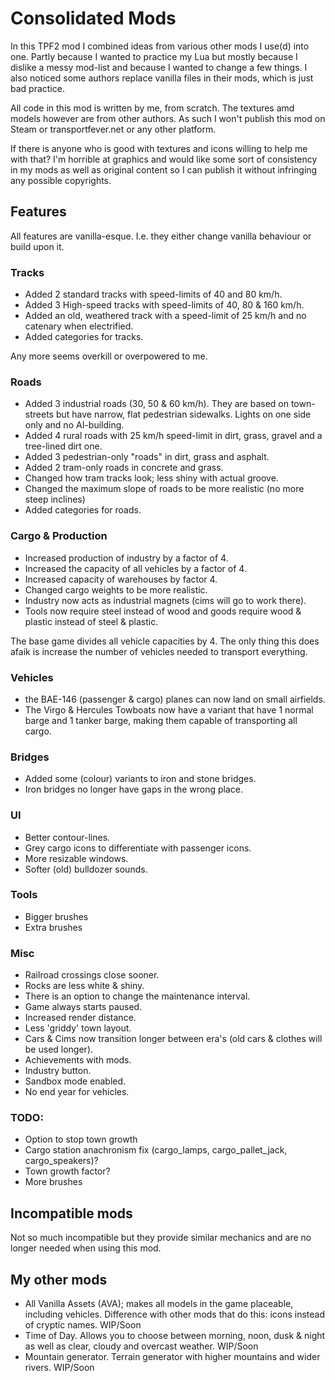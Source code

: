 # Consolidated Mods

In this TPF2 mod I combined ideas from various other mods I use(d) into one. Partly because I wanted to practice my Lua but mostly because I dislike a messy mod-list and because I wanted to change a few things. I also noticed some authors replace vanilla files in their mods, which is just bad practice.

All code in this mod is written by me, from scratch. The textures amd models however are from other authors. As such I won't publish this mod on Steam or transportfever.net or any other platform.

If there is anyone who is good with textures and icons willing to help me with that? I'm horrible at graphics and would like some sort of consistency in my mods as well as original content so I can publish it without infringing any possible copyrights.

## Features

All features are vanilla-esque. I.e. they either change vanilla behaviour or build upon it.

### Tracks
- Added 2 standard tracks with speed-limits of 40 and 80 km/h.
- Added 3 High-speed tracks with speed-limits of 40, 80 & 160 km/h.
- Added an old, weathered track with a speed-limit of 25 km/h and no catenary when electrified.
- Added categories for tracks.

Any more seems overkill or overpowered to me.

### Roads
- Added 3 industrial roads (30, 50 & 60 km/h). They are based on town-streets but have narrow, flat pedestrian sidewalks. Lights on one side only and no AI-building.
- Added 4 rural roads with 25 km/h speed-limit in dirt, grass, gravel and a tree-lined dirt one.
- Added 3 pedestrian-only "roads" in dirt, grass and asphalt.
- Added 2 tram-only roads in concrete and grass.
- Changed how tram tracks look; less shiny with actual groove.
- Changed the maximum slope of roads to be more realistic (no more steep inclines)
- Added categories for roads.

### Cargo & Production
- Increased production of industry by a factor of 4.
- Increased the capacity of all vehicles by a factor of 4.
- Increased capacity of warehouses by factor 4.
- Changed cargo weights to be more realistic.
- Industry now acts as industrial magnets (cims will go to work there).
- Tools now require steel instead of wood and goods require wood & plastic instead of steel & plastic.

The base game divides all vehicle capacities by 4. The only thing this does afaik is increase the number of vehicles needed to transport everything.

### Vehicles
- the BAE-146 (passenger & cargo) planes can now land on small airfields.
- The Virgo & Hercules Towboats now have a variant that have 1 normal barge and 1 tanker barge, making them capable of transporting all cargo.

### Bridges
- Added some (colour) variants to iron and stone bridges.
- Iron bridges no longer have gaps in the wrong place.

### UI
- Better contour-lines.
- Grey cargo icons to differentiate with passenger icons.
- More resizable windows.
- Softer (old) bulldozer sounds.

### Tools
- Bigger brushes
- Extra brushes

### Misc
- Railroad crossings close sooner.
- Rocks are less white & shiny.
- There is an option to change the maintenance interval.
- Game always starts paused.
- Increased render distance.
- Less 'griddy' town layout.
- Cars & Cims now transition longer between era's (old cars & clothes will be used longer).
- Achievements with mods.
- Industry button.
- Sandbox mode enabled.
- No end year for vehicles.

### TODO:
- Option to stop town growth
- Cargo station anachronism fix (cargo_lamps, cargo_pallet_jack, cargo_speakers)?
- Town growth factor?
- More brushes


## Incompatible mods
Not so much incompatible but they provide similar mechanics and are no longer needed when using this mod.

## My other mods
- All Vanilla Assets (AVA); makes all models in the game placeable, including vehicles. Difference with other mods that do this: icons instead of cryptic names. WIP/Soon
- Time of Day. Allows you to choose between morning, noon, dusk & night as well as clear, cloudy and overcast weather. WIP/Soon
- Mountain generator. Terrain generator with higher mountains and wider rivers. WIP/Soon
